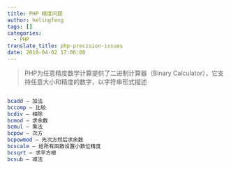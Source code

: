 ```yaml
---
title: PHP 精度问题
author: helingfeng
tags: []
categories:
  - PHP
translate_title: php-precision-issues
date: 2018-04-02 17:06:00
---
```


> PHP为任意精度数学计算提供了二进制计算器（Binary Calculator），它支持任意大小和精度的数字，以字符串形式描述


```php

bcadd — 加法
bccomp — 比较
bcdiv — 相除
bcmod — 求余数
bcmul — 乘法
bcpow — 次方
bcpowmod — 先次方然后求余数
bcscale — 给所有函数设置小数位精度
bcsqrt — 求平方根
bcsub — 减法

```